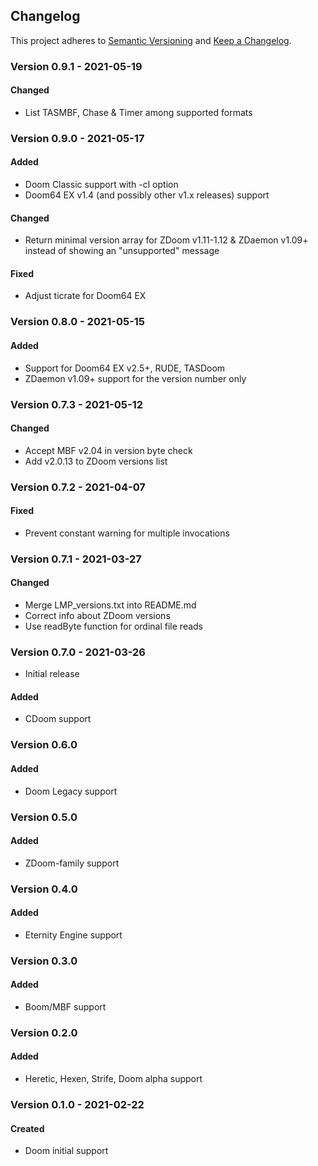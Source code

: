 ## Changelog

This project adheres to [Semantic Versioning](https://semver.org/) and [Keep a Changelog](https://keepachangelog.com/).

### Version 0.9.1 - 2021-05-19

#### Changed
* List TASMBF, Chase & Timer among supported formats

### Version 0.9.0 - 2021-05-17

#### Added
* Doom Classic support with -cl option
* Doom64 EX v1.4 (and possibly other v1.x releases) support

#### Changed
* Return minimal version array for ZDoom v1.11-1.12 & ZDaemon v1.09+ instead of showing an "unsupported" message

#### Fixed
* Adjust ticrate for Doom64 EX

### Version 0.8.0 - 2021-05-15

#### Added
* Support for Doom64 EX v2.5+, RUDE, TASDoom 
* ZDaemon v1.09+ support for the version number only

### Version 0.7.3 - 2021-05-12

#### Changed
* Accept MBF v2.04 in version byte check
* Add v2.0.13 to ZDoom versions list

### Version 0.7.2 - 2021-04-07

#### Fixed
* Prevent constant warning for multiple invocations

### Version 0.7.1 - 2021-03-27

#### Changed
* Merge LMP_versions.txt into README.md
* Correct info about ZDoom versions
* Use readByte function for ordinal file reads

### Version 0.7.0 - 2021-03-26

* Initial release

#### Added
* CDoom support

### Version 0.6.0

#### Added
* Doom Legacy support

### Version 0.5.0

#### Added
* ZDoom-family support

### Version 0.4.0

#### Added
* Eternity Engine support

### Version 0.3.0

#### Added
* Boom/MBF support

### Version 0.2.0

#### Added
* Heretic, Hexen, Strife, Doom alpha support

### Version 0.1.0 - 2021-02-22

#### Created
* Doom initial support

